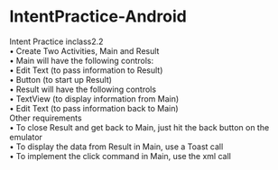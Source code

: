 # IntentPractice-Android
Intent Practice inclass2.2<br>
•	Create Two Activities, Main and Result <br>
•	Main will have the following controls: <br>
•	Edit Text (to pass information to Result) <br>
•	Button (to start up Result) <br>
•	Result will have the following controls <br>
•	TextView (to display information from Main) <br>
•	Edit Text (to pass information back to Main) <br>
Other requirements <br>
•	To close Result and get back to Main, just hit the back button on the emulator <br>
•	To display the data from Result in Main, use a Toast call <br>
•	To implement the click command in Main, use the xml call <br>

 
 
